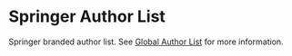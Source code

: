 # Springer Author List

Springer branded author list. See [Global Author List](https://github.com/springernature/frontend-toolkits/tree/master/toolkits/global/packages/global-author-list) for more information.
